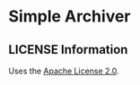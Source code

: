 # Simple Archiver

## LICENSE Information

Uses the [Apache License 2.0](https://choosealicense.com/licenses/apache-2.0).
